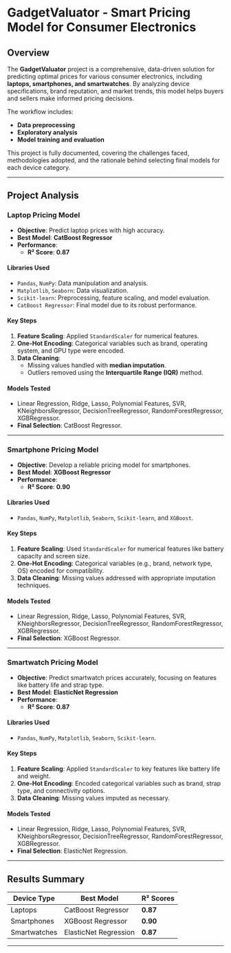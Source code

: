 # **GadgetValuator - Smart Pricing Model for Consumer Electronics**

## **Overview**
The **GadgetValuator** project is a comprehensive, data-driven solution for predicting optimal prices for various consumer electronics, including **laptops, smartphones, and smartwatches**. By analyzing device specifications, brand reputation, and market trends, this model helps buyers and sellers make informed pricing decisions.

The workflow includes:
- **Data preprocessing**
- **Exploratory analysis**
- **Model training and evaluation**

This project is fully documented, covering the challenges faced, methodologies adopted, and the rationale behind selecting final models for each device category.

---

## **Project Analysis**

### **Laptop Pricing Model**
- **Objective**: Predict laptop prices with high accuracy.
- **Best Model**: **CatBoost Regressor**
- **Performance**: 
  - **R² Score**: **0.87**

#### **Libraries Used**
- `Pandas`, `NumPy`: Data manipulation and analysis.
- `Matplotlib`, `Seaborn`: Data visualization.
- `Scikit-learn`: Preprocessing, feature scaling, and model evaluation.
- `CatBoost Regressor`: Final model due to its robust performance.

#### **Key Steps**
1. **Feature Scaling**: Applied `StandardScaler` for numerical features.
2. **One-Hot Encoding**: Categorical variables such as brand, operating system, and GPU type were encoded.
3. **Data Cleaning**: 
   - Missing values handled with **median imputation**.
   - Outliers removed using the **Interquartile Range (IQR)** method.

#### **Models Tested**
- Linear Regression, Ridge, Lasso, Polynomial Features, SVR, KNeighborsRegressor, DecisionTreeRegressor, RandomForestRegressor, XGBRegressor.
- **Final Selection**: CatBoost Regressor.

---

### **Smartphone Pricing Model**
- **Objective**: Develop a reliable pricing model for smartphones.
- **Best Model**: **XGBoost Regressor**
- **Performance**: 
  - **R² Score**: **0.90**

#### **Libraries Used**
- `Pandas`, `NumPy`, `Matplotlib`, `Seaborn`, `Scikit-learn`, and `XGBoost`.

#### **Key Steps**
1. **Feature Scaling**: Used `StandardScaler` for numerical features like battery capacity and screen size.
2. **One-Hot Encoding**: Categorical variables (e.g., brand, network type, OS) encoded for compatibility.
3. **Data Cleaning**: Missing values addressed with appropriate imputation techniques.

#### **Models Tested**
- Linear Regression, Ridge, Lasso, Polynomial Features, SVR, KNeighborsRegressor, DecisionTreeRegressor, RandomForestRegressor, XGBRegressor.
- **Final Selection**: XGBoost Regressor.

---

### **Smartwatch Pricing Model**
- **Objective**: Predict smartwatch prices accurately, focusing on features like battery life and strap type.
- **Best Model**: **ElasticNet Regression**
- **Performance**: 
  - **R² Score**: **0.87**

#### **Libraries Used**
- `Pandas`, `NumPy`, `Matplotlib`, `Seaborn`, `Scikit-learn`.

#### **Key Steps**
1. **Feature Scaling**: Applied `StandardScaler` to key features like battery life and weight.
2. **One-Hot Encoding**: Encoded categorical variables such as brand, strap type, and connectivity options.
3. **Data Cleaning**: Missing values imputed as necessary.

#### **Models Tested**
- Linear Regression, Ridge, Lasso, Polynomial Features, SVR, KNeighborsRegressor, DecisionTreeRegressor, RandomForestRegressor, XGBRegressor.
- **Final Selection**: ElasticNet Regression.

---

## **Results Summary**

| **Device Type** | **Best Model**            | **R² Scores** |
|------------------|---------------------------|--------------|
| Laptops          | CatBoost Regressor       | **0.87**     |
| Smartphones      | XGBoost Regressor        | **0.90**     |
| Smartwatches     | ElasticNet Regression    | **0.87**     |

---
